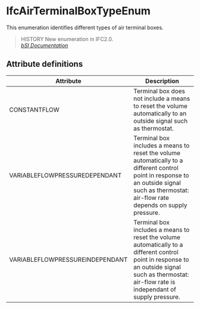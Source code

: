 IfcAirTerminalBoxTypeEnum
=========================
This enumeration identifies different types of air terminal boxes.  
  
> HISTORY  New enumeration in IFC2.0.  
[ _bSI
Documentation_](https://standards.buildingsmart.org/IFC/DEV/IFC4_2/FINAL/HTML/schema/ifchvacdomain/lexical/ifcairterminalboxtypeenum.htm)


Attribute definitions
---------------------
| Attribute                       | Description                                                                                                                                                                                        |
|---------------------------------|----------------------------------------------------------------------------------------------------------------------------------------------------------------------------------------------------|
| CONSTANTFLOW                    | Terminal box does not include a means to reset the volume automatically to an outside signal such as thermostat.                                                                                   |
| VARIABLEFLOWPRESSUREDEPENDANT   | Terminal box includes a means to reset the volume automatically to a different control point in response to an outside signal such as thermostat: air-flow rate depends on supply pressure.        |
| VARIABLEFLOWPRESSUREINDEPENDANT | Terminal box includes a means to reset the volume automatically to a different control point in response to an outside signal such as thermostat: air-flow rate is independant of supply pressure. |

